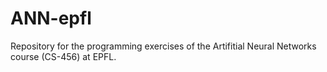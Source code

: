 # ANN-epfl
Repository for the programming exercises of the Artifitial Neural Networks course (CS-456) at EPFL.
